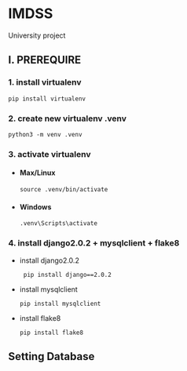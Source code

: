 # IMDSS
University project

## I. PREREQUIRE

### 1. install virtualenv
``` pip install virtualenv ```
### 2. create new virtualenv .venv
``` python3 -m venv .venv ```
### 3. activate virtualenv 
- #### Max/Linux

    ``` source .venv/bin/activate ```
- #### Windows

    ``` .venv\Scripts\activate ```

### 4. install django2.0.2 + mysqlclient + flake8

- install django2.0.2

    ``` pip install django==2.0.2```

- install mysqlclient

    ``` pip install mysqlclient ```

- install flake8

    ``` pip install flake8 ```

## Setting Database 

